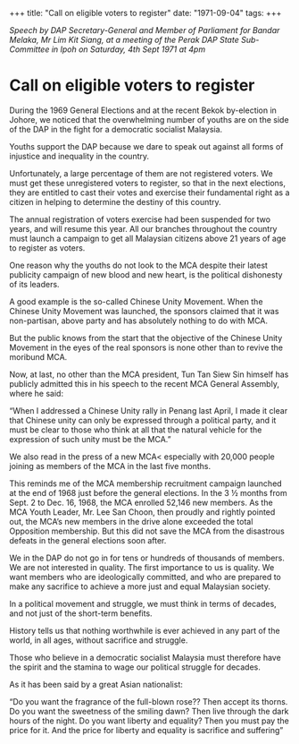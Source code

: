+++ 
title: "Call on eligible voters to register"
date: "1971-09-04"
tags:
+++

_Speech by DAP Secretary-General and Member of Parliament for Bandar Melaka, Mr Lim Kit Siang, at a meeting of the Perak DAP State Sub-Committee in Ipoh on Saturday, 4th Sept 1971 at 4pm_

# Call on eligible voters to register

During the 1969 General Elections and at the recent Bekok by-election in Johore, we noticed that the overwhelming number of youths are on the side of the DAP in the fight for a democratic socialist Malaysia.

Youths support the DAP because we dare to speak out against all forms of injustice and inequality in the country.</u>

Unfortunately, a large percentage of them are not registered voters. We must get these unregistered voters to register, so that in the next elections, they are entitled to cast their votes and exercise their fundamental right as a citizen in helping to determine the destiny of this country.

The annual registration of voters exercise had been suspended for two years, and will resume this year. All our branches throughout the country must launch a campaign to get all Malaysian citizens above 21 years of age to register as voters.

One reason why the youths do not look to the MCA despite their latest publicity campaign of new blood and new heart, is the political dishonesty of its leaders.

A good example is the so-called Chinese Unity Movement. When the Chinese Unity Movement was launched, the sponsors claimed that it was non-partisan, above party and has absolutely nothing to do with MCA.

But the public knows from the start that the objective of the Chinese Unity Movement in the eyes of the real sponsors is none other than to revive the moribund MCA.

Now, at last, no other than the MCA president, Tun Tan Siew Sin himself has publicly admitted this in his speech to the recent MCA General Assembly, where he said:

“When I addressed a Chinese Unity rally in Penang last April, I made it clear that Chinese unity can only be expressed through a political party, and it must be clear to those who think at all that the natural vehicle for the expression of such unity must be the MCA.”

We also read in the press of a new MCA< especially with 20,000 people joining as members of the MCA in the last five months.

This reminds me of the MCA membership recruitment campaign launched at the end of 1968 just before the general elections. In the 3 ½ months from Sept. 2 to Dec. 16, 1968, the MCA enrolled 52,146 new members. As the MCA Youth Leader, Mr. Lee San Choon, then proudly and rightly pointed out, the MCA’s new members in the drive alone exceeded the total Opposition membership. But this did not save the MCA from the disastrous defeats in the general elections soon after.

We in the DAP do not go in for tens or hundreds of thousands of members. We are not interested in quality. The first importance to us is quality. We want members who are ideologically committed, and who are prepared to make any sacrifice to achieve a more just and equal Malaysian society.

In a political movement and struggle, we must think in terms of decades, and not just of the short-term benefits.

History tells us that nothing worthwhile is ever achieved in any part of the world, in all ages, without sacrifice and struggle.

Those who believe in a democratic socialist Malaysia must therefore have the spirit and the stamina to wage our political struggle for decades.

As it has been said by a great Asian nationalist:

“Do you want the fragrance of the full-blown rose??
	Then accept its thorns.
Do you want the sweetness of the smiling dawn?
	Then live through the dark hours of the night.
Do you want liberty and equality?
	Then you must pay the price for it. And the price for liberty and equality is sacrifice and suffering”
 
